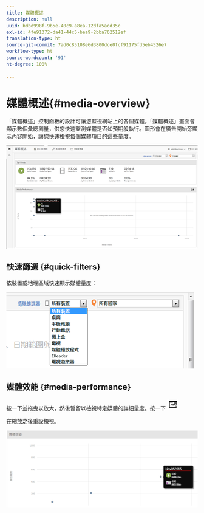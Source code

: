 ```yaml
---
title: 媒體概述
description: null
uuid: bdbd998f-9b5e-40c9-a8ea-12dfa5acd35c
exl-id: 4fe91372-da41-44c5-bea9-2bba762512ef
translation-type: ht
source-git-commit: 7ad0c85108e6d3800dce0fcf91175fd5eb4526e7
workflow-type: ht
source-wordcount: '91'
ht-degree: 100%

---
```


# 媒體概述{#media-overview}

「媒體概述」控制面板的設計可讓您監視網站上的各個媒體。「媒體概述」畫面會顯示數個彙總測量，供您快速監測媒體是否如預期般執行。圖形會在廣告開始旁顯示內容開始，讓您快速檢視每個媒體項目的這些量度。

![](assets/media_overview.png)

<!--
![](assets/media_overview.png){width="672px"} 
-->

## 快速篩選 {#quick-filters}

依裝置或地理區域快速顯示媒體量度：

![](assets/video-overview-report-filters.png)

<!--
![](assets/video-overview-report-filters.png){width="400px"}
-->

## 媒體效能 {#media-performance}

按一下並拖曳以放大，然後暫留以檢視特定媒體的詳細量度。按一下 ![](assets/video-overview-report-revert.png) 

在縮放之後重設檢視。

![](assets/media_overview_zoom.png)

<!--
![](assets/media_overview_zoom.png){width="400px"}
-->
